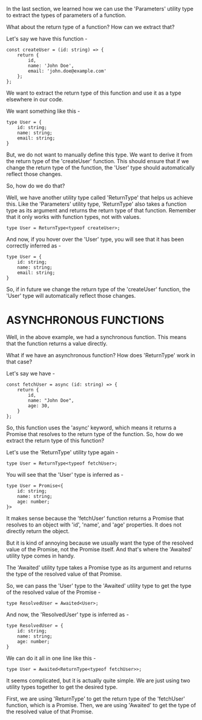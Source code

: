 In the last section, we learned how we can use the 'Parameters' utility type to extract the types of parameters of a function.

What about the return type of a function? How can we extract that?

Let's say we have this function -

    const createUser = (id: string) => {
        return {
            id,
            name: 'John Doe',
            email: 'john.doe@example.com'
        };
    };

We want to extract the return type of this function and use it as a type elsewhere in our code.

We want something like this -

    type User = {
        id: string;
        name: string;
        email: string;
    }

But, we do not want to manually define this type. We want to derive it from the return type of the 'createUser' function. This should ensure that if we change the return type of the function, the 'User' type should automatically reflect those changes.

So, how do we do that?

Well, we have another utility type called 'ReturnType' that helps us achieve this. Like the 'Parameters' utility type, 'ReturnType' also takes a function type as its argument and returns the return type of that function. Remember that it only works with function types, not with values.

    type User = ReturnType<typeof createUser>;

And now, if you hover over the 'User' type, you will see that it has been correctly inferred as -

    type User = {
        id: string;
        name: string;
        email: string;
    }

So, if in future we change the return type of the 'createUser' function, the 'User' type will automatically reflect those changes.

# ASYNCHRONOUS FUNCTIONS

Well, in the above example, we had a synchronous function. This means that the function returns a value directly.

What if we have an asynchronous function? How does 'ReturnType' work in that case?

Let's say we have -

    const fetchUser = async (id: string) => {
        return {
            id,
            name: "John Doe",
            age: 30,
        }
    };

So, this function uses the 'async' keyword, which means it returns a Promise that resolves to the return type of the function. So, how do we extract the return type of this function?

Let's use the 'ReturnType' utility type again -

    type User = ReturnType<typeof fetchUser>;

You will see that the 'User' type is inferred as -

    type User = Promise<{
        id: string;
        name: string;
        age: number;
    }>

It makes sense because the 'fetchUser' function returns a Promise that resolves to an object with 'id', 'name', and 'age' properties. It does not directly return the object.

But it is kind of annoying because we usually want the type of the resolved value of the Promise, not the Promise itself. And that's where the 'Awaited' utility type comes in handy.

The 'Awaited' utility type takes a Promise type as its argument and returns the type of the resolved value of that Promise.

So, we can pass the 'User' type to the 'Awaited' utility type to get the type of the resolved value of the Promise -

    type ResolvedUser = Awaited<User>;

And now, the 'ResolvedUser' type is inferred as -

    type ResolvedUser = {
        id: string;
        name: string;
        age: number;
    }

We can do it all in one line like this -

    type User = Awaited<ReturnType<typeof fetchUser>>;

It seems complicated, but it is actually quite simple. We are just using two utility types together to get the desired type.

First, we are using 'ReturnType' to get the return type of the 'fetchUser' function, which is a Promise. Then, we are using 'Awaited' to get the type of the resolved value of that Promise.